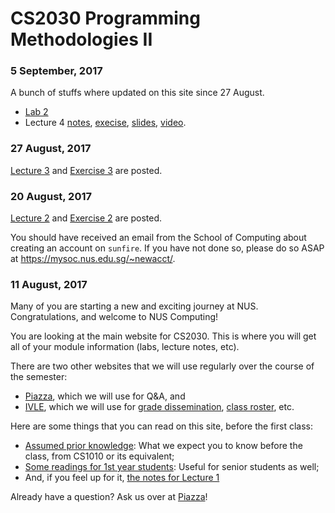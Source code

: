 # CS2030 Programming Methodologies II

### 5 September, 2017

A bunch of stuffs where updated on this site since 27 August.

- [Lab 2](lab2.md)
- Lecture 4 [notes](lec4.md), [execise](exercise4.md), [slides](https://www.comp.nus.edu.sg/~cs2030/1718-s1/cs2030-lec4.pdf), [video](https://vimeo.com/232615561).

### 27 August, 2017

[Lecture 3](lec3.md) and [Exercise 3](exercise3.md) are posted.  

### 20 August, 2017

[Lecture 2](lec2.md) and [Exercise 2](exercise2.md) are posted.  

You should have received an email from the School of Computing about creating an account on `sunfire`.  If you have not done so, please do so ASAP at https://mysoc.nus.edu.sg/~newacct/.

### 11 August, 2017

Many of you are starting a new and exciting journey at NUS.  Congratulations, and welcome to NUS Computing!

You are looking at the main website for CS2030.  This is where you will get all of your module information (labs, lecture notes, etc).  

There are two other websites that we will use regularly over the course of the semester:

- [Piazza](https://piazza.com/class/j63m6jbocil42), which we will use for Q&A, and
- [IVLE](https://ivle.nus.edu.sg/v1/Module/Student/Default.aspx?CourseID=A55753B4-E2D8-4A3F-A75C-573BB85BF18B), which we will use for [grade dissemination](https://ivle.nus.edu.sg/v1/Gradebook/Staff/gradebook.aspx?CourseID=a55753b4-e2d8-4a3f-a75c-573bb85bf18b&eu=dcsooiwt), [class roster](https://ivle.nus.edu.sg/v1/ClassManagement/Student/default.aspx?CourseID=a55753b4-e2d8-4a3f-a75c-573bb85bf18b), etc.

Here are some things that you can read on this site, before the first class:

- [Assumed prior knowledge](prereqs.md): What we expect you to know before the class, from CS1010 or its equivalent;
- [Some readings for 1st year students](readings.md): Useful for senior students as well;
- And, if you feel up for it, [the notes for Lecture 1](lec1/)

Already have a question?  Ask us over at [Piazza](https://piazza.com/class/j63m6jbocil42)!
